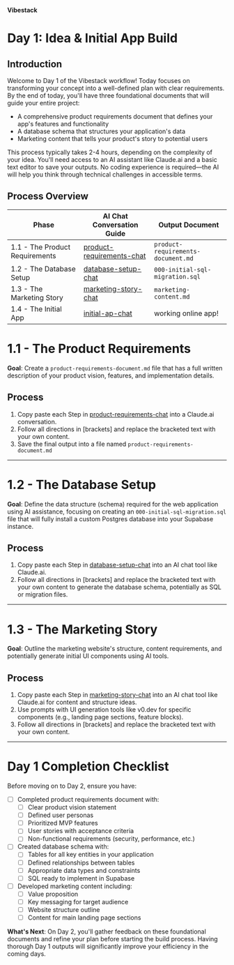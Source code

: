 **Vibestack**

# Day 1: Idea & Initial App Build

## Introduction
Welcome to Day 1 of the Vibestack workflow! Today focuses on transforming your concept into a well-defined plan with clear requirements. By the end of today, you'll have three foundational documents that will guide your entire project:

- A comprehensive product requirements document that defines your app's features and functionality
- A database schema that structures your application's data
- Marketing content that tells your product's story to potential users

This process typically takes 2-4 hours, depending on the complexity of your idea. You'll need access to an AI assistant like Claude.ai and a basic text editor to save your outputs. No coding experience is required—the AI will help you think through technical challenges in accessible terms.

## Process Overview

| Phase | AI Chat Conversation Guide | Output Document |
|-------|-----------------|-----------------|
| 1.1 - The Product Requirements | [product-requirements-chat](1.1-product-requirements-chat.md) | `product-requirements-document.md` |
| 1.2 - The Database Setup | [database-setup-chat](1.2-database-setup-chat.md) | `000-initial-sql-migration.sql` |
| 1.3 - The Marketing Story | [marketing-story-chat](1.3-marketing-story-chat.md) | `marketing-content.md` |
| 1.4 - The Initial App | [initial-ap-chat](1.4-initial-app-chat.md) | working online app! |

# 1.1 - The Product Requirements

**Goal**: Create a `product-requirements-document.md` file that has a full written description of your product vision, features, and implementation details.

## Process

1. Copy paste each Step in [product-requirements-chat](1.1-product-requirements-chat.md) into a Claude.ai conversation.
2. Follow all directions in [brackets] and replace the bracketed text with your own content.
3. Save the final output into a file named `product-requirements-document.md`

---

# 1.2 - The Database Setup

**Goal**: Define the data structure (schema) required for the web application using AI assistance, focusing on creating an `000-initial-sql-migration.sql` file that will fully install a custom Postgres database into your Supabase instance.

## Process

1. Copy paste each Step in [database-setup-chat](1.2-database-setup-chat.md) into an AI chat tool like Claude.ai.
2. Follow all directions in [brackets] and replace the bracketed text with your own content to generate the database schema, potentially as SQL or migration files.

---

# 1.3 - The Marketing Story

**Goal**: Outline the marketing website's structure, content requirements, and potentially generate initial UI components using AI tools.

## Process

1. Copy paste each Step in [marketing-story-chat](1.3-marketing-story-chat.md) into an AI chat tool like Claude.ai for content and structure ideas.
2. Use prompts with UI generation tools like v0.dev for specific components (e.g., landing page sections, feature blocks).
3. Follow all directions in [brackets] and replace the bracketed text with your own content.

---

# Day 1 Completion Checklist

Before moving on to Day 2, ensure you have:

- [ ] Completed product requirements document with:
  - [ ] Clear product vision statement
  - [ ] Defined user personas
  - [ ] Prioritized MVP features
  - [ ] User stories with acceptance criteria
  - [ ] Non-functional requirements (security, performance, etc.)

- [ ] Created database schema with:
  - [ ] Tables for all key entities in your application
  - [ ] Defined relationships between tables
  - [ ] Appropriate data types and constraints
  - [ ] SQL ready to implement in Supabase

- [ ] Developed marketing content including:
  - [ ] Value proposition
  - [ ] Key messaging for target audience
  - [ ] Website structure outline
  - [ ] Content for main landing page sections

**What's Next**: On Day 2, you'll gather feedback on these foundational documents and refine your plan before starting the build process. Having thorough Day 1 outputs will significantly improve your efficiency in the coming days.